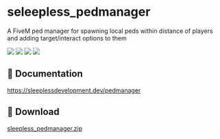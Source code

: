 # seleepless_pedmanager

A FiveM ped manager for spawning local peds within distance of players and adding target/interact options to them

![](https://img.shields.io/github/downloads/Sleepless-Development/sleepless_pedmanager/total?logo=github)
![](https://img.shields.io/github/downloads/Sleepless-Development/sleepless_pedmanager/latest/total?logo=github)
![](https://img.shields.io/github/contributors/Sleepless-Development/sleepless_pedmanager?logo=github)
![](https://img.shields.io/github/v/release/Sleepless-Development/sleepless_pedmanager?logo=github)

## 📃 Documentation

https://sleeplessdevelopment.dev/pedmanager

## 💾 Download

[sleepless_pedmanager.zip](https://github.com/Sleepless-Development/sleepless_pedmanager/releases/latest/download/sleepless_pedmanager.zip)
